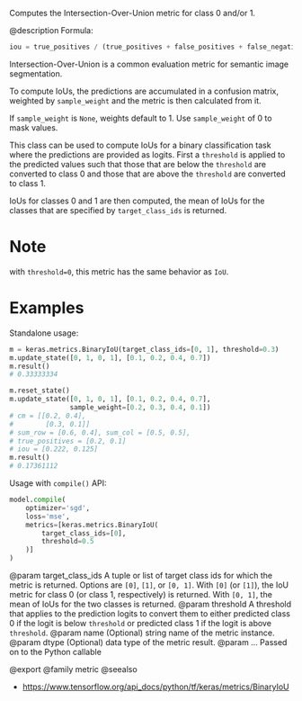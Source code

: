 Computes the Intersection-Over-Union metric for class 0 and/or 1.

@description
Formula:

```python
iou = true_positives / (true_positives + false_positives + false_negatives)
```
Intersection-Over-Union is a common evaluation metric for semantic image
segmentation.

To compute IoUs, the predictions are accumulated in a confusion matrix,
weighted by `sample_weight` and the metric is then calculated from it.

If `sample_weight` is `None`, weights default to 1.
Use `sample_weight` of 0 to mask values.

This class can be used to compute IoUs for a binary classification task
where the predictions are provided as logits. First a `threshold` is applied
to the predicted values such that those that are below the `threshold` are
converted to class 0 and those that are above the `threshold` are converted
to class 1.

IoUs for classes 0 and 1 are then computed, the mean of IoUs for the classes
that are specified by `target_class_ids` is returned.

# Note
with `threshold=0`, this metric has the same behavior as `IoU`.

# Examples
Standalone usage:

```python
m = keras.metrics.BinaryIoU(target_class_ids=[0, 1], threshold=0.3)
m.update_state([0, 1, 0, 1], [0.1, 0.2, 0.4, 0.7])
m.result()
# 0.33333334
```

```python
m.reset_state()
m.update_state([0, 1, 0, 1], [0.1, 0.2, 0.4, 0.7],
               sample_weight=[0.2, 0.3, 0.4, 0.1])
# cm = [[0.2, 0.4],
#        [0.3, 0.1]]
# sum_row = [0.6, 0.4], sum_col = [0.5, 0.5],
# true_positives = [0.2, 0.1]
# iou = [0.222, 0.125]
m.result()
# 0.17361112
```

Usage with `compile()` API:

```python
model.compile(
    optimizer='sgd',
    loss='mse',
    metrics=[keras.metrics.BinaryIoU(
        target_class_ids=[0],
        threshold=0.5
    )]
)
```

@param target_class_ids A tuple or list of target class ids for which the
    metric is returned. Options are `[0]`, `[1]`, or `[0, 1]`. With
    `[0]` (or `[1]`), the IoU metric for class 0 (or class 1,
    respectively) is returned. With `[0, 1]`, the mean of IoUs for the
    two classes is returned.
@param threshold A threshold that applies to the prediction logits to convert
    them to either predicted class 0 if the logit is below `threshold`
    or predicted class 1 if the logit is above `threshold`.
@param name (Optional) string name of the metric instance.
@param dtype (Optional) data type of the metric result.
@param ... Passed on to the Python callable

@export
@family metric
@seealso
+ <https://www.tensorflow.org/api_docs/python/tf/keras/metrics/BinaryIoU>
